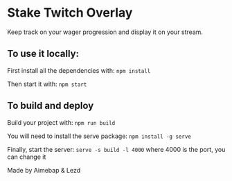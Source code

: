 # Stake Twitch Overlay

Keep track on your wager progression and display it on your stream.

## To use it locally:

First install all the dependencies with:
`npm install`

Then start it with:
`npm start`

## To build and deploy

Build your project with: 
`npm run build`

You will need to install the serve package:
`npm install -g serve`

Finally, start the server:
`serve -s build -l 4000` where 4000 is the port, you can change it

Made by Aimebap & Lezd
